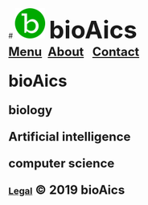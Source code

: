 <head>
<link rel="apple-touch-icon" sizes="180x180" href="/apple-touch-icon.png">
<link rel="icon" type="image/png" sizes="32x32" href="/favicon-32x32.png">
<link rel="icon" type="image/png" sizes="16x16" href="/favicon-16x16.png">
<link rel="manifest" href="/site.webmanifest">
  
<!-- Global site tag (gtag.js) - Google Analytics -->
<script async src="https://www.googletagmanager.com/gtag/js?id=UA-147147534-1"></script>
<script>
  window.dataLayer = window.dataLayer || [];
  function gtag(){dataLayer.push(arguments);}
  gtag('js', new Date());
  gtag('config', 'UA-147147534-1');
</script>
</head>
# <a href="https://bioaics.github.io"><img width="60px" src="/bioAics.svg" /></a> &nbsp;<strong><font size="7">bioAics</font></strong>
<strong><font size="5"><a href="https://bioaics.github.io/menu">Menu</a></font></strong>&nbsp;&nbsp;&nbsp;<strong><font size="5"><a href="https://bioaics.github.io/about">About</a>&nbsp;&nbsp;&nbsp;<strong><font size="5"><a href="https://bioaics.github.io/contact">Contact</a></font></strong>
<p><strong><font size="6">bioAics</font></strong></p>
<p><font size="5">biology</font></p>
<p><font size="5">Artificial intelligence</font></p>
<p><font size="5">computer science</font></p>

<strong><font size="4"><a href="https://bioaics.github.io/legal">Legal</a></font></strong> © 2019 bioAics
